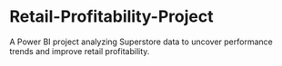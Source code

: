 # Retail-Profitability-Project
A Power BI project analyzing Superstore data to uncover performance trends and improve retail profitability.
